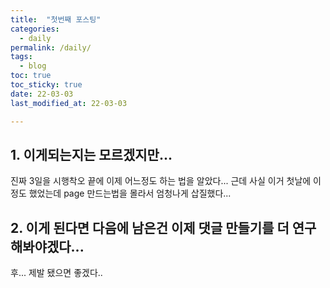 ```yaml
---
title:  "첫번째 포스팅"
categories:
  - daily
permalink: /daily/
tags:
  - blog
toc: true
toc_sticky: true 
date: 22-03-03
last_modified_at: 22-03-03

---
```


## 1. 이게되는지는 모르겠지만...
진짜 3일을 시행착오 끝에 이제 어느정도 하는 법을 알았다...
근데 사실 이거 첫날에 이정도 했었는데 page 만드는법을 몰라서 엄청나게 삽질했다...

## 2. 이게 된다면 다음에 남은건 이제 댓글 만들기를 더 연구 해봐야겠다...
후... 제발 됐으면 좋겠다..
